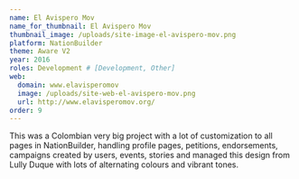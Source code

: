 ```yaml
---
name: El Avispero Mov
name_for_thumbnail: El Avispero Mov
thumbnail_image: /uploads/site-image-el-avispero-mov.png
platform: NationBuilder
theme: Aware V2
year: 2016
roles: Development # [Development, Other]
web:
  domain: www.elavisperomov
  image: /uploads/site-web-el-avispero-mov.png
  url: http://www.elavisperomov.org/
order: 9
---
```


This was a Colombian very big project with a lot of customization to all pages in NationBuilder, handling profile pages, petitions, endorsements, campaigns created by users, events, stories and managed this design from Lully Duque with lots of alternating colours and vibrant tones.